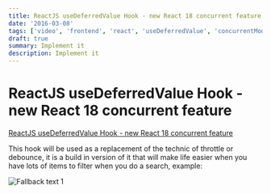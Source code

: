 ```yaml
---
title: ReactJS useDeferredValue Hook - new React 18 concurrent feature
date: '2016-03-08'
tags: ['video', 'frontend', 'react', 'useDeferredValue', 'concurrentMode', 'read', 'withResume']
draft: true
summary: Implement it
description: Implement it
---
```


# ReactJS useDeferredValue Hook - new React 18 concurrent feature

[ReactJS useDeferredValue Hook - new React 18 concurrent feature](https://www.youtube.com/watch?v=AZkMRYr_0C0&ab_channel=BasaratCodes)

This hook will be used as a replacement of the technic of throttle or debounce, it is a build in version of it that will make life easier when you have lots of items to filter when you do a search, example:

![Fallback text 1](/static/assets/pasted-image-20221008113323.png)